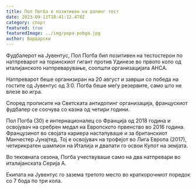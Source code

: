 ```yaml
---
title: Пол Погба е позитивен на допинг тест
date: 2023-09-11T18:41:12.478Z
category: спорт
featured: true
featuredImage: ../img/popa-pobga.jpg
author: Вардарски
---
```

Фудбалерот на Јувентус, Пол Погба бил позитивен на тестостерон по натпреварот на торинскиот гигант против Удинезе во првото коло од италијанското натпреварување, соопшти организацијата АНСА.

Натпреварот беше организиран на 20 август и заврши со победа на гостите од Јувентус од 3:0. Погба беше меѓу резервите, само што не влезе во игра.

Според прописите на Светската антидопинг организација, францускиот фудбалер се соочува со казна од четири години.

Пол Погба (30) е интернационалец со Франција од 2018 година и освојувач на сребрен медал на Европското првенство во 2016 година. Французинот во својата кариера настапуваше и за британскиот Манчестер Јунајтед. Тој е освојувач на трофејот во Лига Европа (2017), четирикратен шампион на Италија и двапати го освои Купот на земјата.

Во тековната сезона, Погба учествуваше само на два натпревари во италијанската Серија А.

Екипата на Јувентус го зазема третото место во краткорочниот поредок со 7 бода по три кола.
